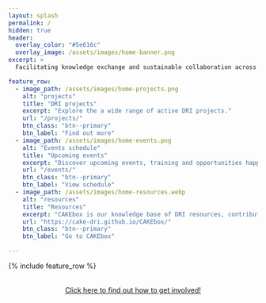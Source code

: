 ```yaml
---
layout: splash
permalink: /
hidden: true
header:
  overlay_color: "#5e616c"
  overlay_image: /assets/images/home-banner.png
excerpt: >
  Facilitating knowledge exchange and sustainable collaboration across the full range of UK Digital Research Infrastructure (DRI) communities. 

feature_row:
  - image_path: /assets/images/home-projects.png
    alt: "projects"
    title: "DRI projects"
    excerpt: "Explore the a wide range of active DRI projects."
    url: "/projects/"
    btn_class: "btn--primary"
    btn_label: "Find out more"
  - image_path: /assets/images/home-events.png
    alt: "Events schedule"
    title: "Upcoming events"
    excerpt: "Discover upcoming events, training and opportunities happening across the UK."
    url: "/events/"
    btn_class: "btn--primary"
    btn_label: "View schedule"
  - image_path: /assets/images/home-resources.webp
    alt: "resources"
    title: "Resources"
    excerpt: "CAKEbox is our knowledge base of DRI resources, contributed by the community"
    url: "https://cake-dri.github.io/CAKEbox/"
    btn_class: "btn--primary"
    btn_label: "Go to CAKEbox"

--- 
```


{% include feature_row %}    

<div style="text-align: center; margin-top: 2rem;">
  <a href="{{ '/involved/' | relative_url }}" class="btn btn--success btn--x-large">Click here to find out how to get involved!</a>
</div>
